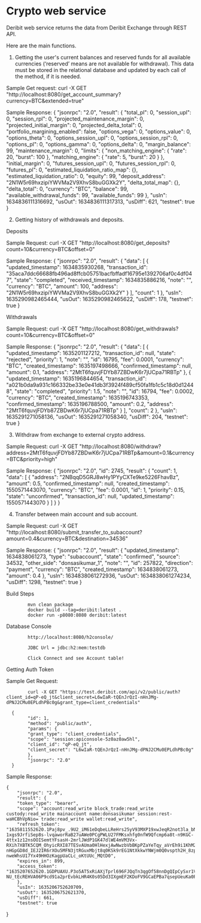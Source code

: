# Crypto web service

Deribit web service returns the data from Deribit Exchange through REST API.


Here are the main functions.

1. Getting the user's current balances and reserved funds for all available currencies (‘reserved’ means are not available for withdrawal). This data must be stored in the relational database and updated by each call of the method, if it is needed.

Sample Get request:
            curl -X GET "http://localhost:8080/get_account_summary?currency=BTC&extended=true"

Sample Response: 
            {
                        "jsonrpc": "2.0",
                        "result": {
                        "total_pl": 0,
                        "session_upl": 0,
                        "session_rpl": 0,
                        "projected_maintenance_margin": 0,
                        "projected_initial_margin": 0,
                        "projected_delta_total": 0,
                        "portfolio_margining_enabled": false,
                        "options_vega": 0,
                        "options_value": 0,
                        "options_theta": 0,
                        "options_session_upl": 0,
                        "options_session_rpl": 0,
                        "options_pl": 0,
                        "options_gamma": 0,
                        "options_delta": 0,
                        "margin_balance": 99,
                        "maintenance_margin": 0,
                        "limits": {
                        "non_matching_engine": {
                        "rate": 20,
                        "burst": 100
                        },
                        "matching_engine": {
                        "rate": 5,
                        "burst": 20
                        }
                        },
                        "initial_margin": 0,
                        "futures_session_upl": 0,
                        "futures_session_rpl": 0,
                        "futures_pl": 0,
                        "estimated_liquidation_ratio_map": {},
                        "estimated_liquidation_ratio": 0,
                        "equity": 99,
                        "deposit_address": "2N1W5r69hxzipiYWVMa2V9XhvS8buGGXk2Y",
                        "delta_total_map": {},
                        "delta_total": 0,
                        "currency": "BTC",
                        "balance": 99,
                        "available_withdrawal_funds": 99,
                        "available_funds": 99
                        },
                        "usIn": 1634836111316692,
                        "usOut": 1634836111317313,
                        "usDiff": 621,
                        "testnet": true
            }

2. Getting history of withdrawals and deposits.

Deposits

Sample Request: 
            curl -X GET "http://localhost:8080/get_deposits?count=10&currency=BTC&offset=0"

Sample Response:
   {
               "jsonrpc": "2.0",
               "result": {
               "data": [
               {
               "updated_timestamp": 1634835930268,
               "transaction_id": "35aca7ddc66688fb496ad8ffcb05751bacfbffadf16795e1392706af0c4df047",
               "state": "completed",
               "received_timestamp": 1634835886216,
               "note": "",
               "currency": "BTC",
               "amount": 100,
               "address": "2N1W5r69hxzipiYWVMa2V9XhvS8buGGXk2Y"
               }
               ],
               "count": 1
               },
               "usIn": 1635290982465444,
               "usOut": 1635290982465622,
               "usDiff": 178,
               "testnet": true
   }

Withdrawals

Sample Request: 
            curl -X GET "http://localhost:8080/get_withdrawals?count=10&currency=BTC&offset=0"

Sample Response:
    {
                "jsonrpc": "2.0",
                "result": {
                "data": [
                {
                "updated_timestamp": 1635201127212,
                "transaction_id": null,
                "state": "rejected",
                "priority": 1,
                "note": "",
                "id": 16795,
                "fee": 0.0001,
                "currency": "BTC",
                "created_timestamp": 1635197498666,
                "confirmed_timestamp": null,
                "amount": 0.1,
                "address": "2MtT6fquvjFDYb87ZBDwK6r7jUCpa71RBTp"
                },
                {
                "updated_timestamp": 1635196844654,
                "transaction_id": "a021b0da9a931c166332be33e0e41db3f3924f489cf50fa1fb1c5c18d0d12448",
                "state": "completed",
                "priority": 1.5,
                "note": "",
                "id": 16794,
                "fee": 0.0002,
                "currency": "BTC",
                "created_timestamp": 1635196743353,
                "confirmed_timestamp": 1635196788500,
                "amount": 0.2,
                "address": "2MtT6fquvjFDYb87ZBDwK6r7jUCpa71RBTp"
                }
                ],
                "count": 2
                },
                "usIn": 1635291271058136,
                "usOut": 1635291271058340,
                "usDiff": 204,
                "testnet": true
    }


3. Withdraw from exchange to external crypto address.

Sample Request:
            curl -X GET "http://localhost:8080/withdraw?address=2MtT6fquvjFDYb87ZBDwK6r7jUCpa71RBTp&amount=0.1&currency=BTC&priority=high"

Sample Response:
   {
               "jsonrpc": "2.0",
               "id": 2745,
               "result": {
               "count": 1,
               "data": [
               {
               "address": "2NBqqD5GRJ8wHy1PYyCXTe9ke5226FhavBz",
               "amount": 0.5,
               "confirmed_timestamp": null,
               "created_timestamp": 1550571443070,
               "currency": "BTC",
               "fee": 0.0001,
               "id": 1,
               "priority": 0.15,
               "state": "unconfirmed",
               "transaction_id": null,
               "updated_timestamp": 1550571443070
               }
               ]
               }
   }

4. Transfer between main account and sub account.

Sample Request:
            curl -X GET "http://localhost:8080/submit_transfer_to_subaccount?amount=0.4&currency=BTC&destination=34536"

Sample Response:
    {
                "jsonrpc": "2.0",
                "result": {
                "updated_timestamp": 1634838061273,
                "type": "subaccount",
                "state": "confirmed",
                "source": 34532,
                "other_side": "donsasikumar_1",
                "note": "",
                "id": 257822,
                "direction": "payment",
                "currency": "BTC",
                "created_timestamp": 1634838061273,
                "amount": 0.4
                },
                "usIn": 1634838061272936,
                "usOut": 1634838061274234,
                "usDiff": 1298,
                "testnet": true
    }


Build Steps

            mvn clean package
            docker build --tag=deribit:latest .  
            docker run -p8080:8080 deribit:latest

Database Console

            http://localhost:8080/h2console/

            JDBC Url = jdbc:h2:mem:testdb

            Click Connect and see Account table!

Getting Auth Token

Sample Get Request:

            curl -X GET "https://test.deribit.com/api/v2/public/auth?client_id=qP-eQ_jt&client_secret=L6wIaR-tQEnJrQzI-nHnJMg-dPNJ2CMu0EPLdhPBc0g&grant_type=client_credentials"

      {
            "id": 1,
            "method": "public/auth",
            "params": {
            "grant_type": "client_credentials",
            "scope": "session:apiconsole-5z0az0aw5hl",
            "client_id": "qP-eQ_jt",
            "client_secret": "L6wIaR-tQEnJrQzI-nHnJMg-dPNJ2CMu0EPLdhPBc0g"
            },
            "jsonrpc": "2.0"
      }

Sample Response:

    {
        "jsonrpc": "2.0",
        "result": {
        "token_type": "bearer",
        "scope": "account:read_write block_trade:read_write custody:read_write mainaccount name:donsasikumar session:rest-waHCBhVpNio= trade:read_write wallet:read_write",
        "refresh_token": "1635811552620.1Paj8pv_.9U2_iM61eDqbeLLReHrs25yV93MXP19xwJeqR2not3la_bN-1xgs9JrfiSep8s-lvqaworRaB27uAWe0PCgPWLU27FMKsxhfg0nfW9Qfcmp6a8t-n9KGC-4ttx1z12nsOOISemtYFsasH-2mrlJWdP1GK47dlWE4mVM3Vx-RXih7XBTK5CQM_OhyicRXI87TESvAUma0HlHexjAwNwzbVbBKpPZaYeTqy_aVrEh9i1KhM2XkXu-nHGpGD8d_IEJ2IR6rXOu5MFN3jtRGuxMbjt8q0KSk9rEG1NtXkkwYNWjm0Q0vspth2H_8zp6_HLy-nweWhsU17Yx49HHOzKagpUaCLc_oKtUUc_MQtD0",
        "expires_in": 899,
        "access_token": "1635207652620.1GDPUAXU.P3o5AT5xRiAXjTprl696FJQqTn3qgOf58nnDgQIpCySxr1ViOophlakE2e8t3TdNn2jDWVna0k_sy57A6uHiag2ukyqDQHof62biClZtWEIhOHTsUjYmsSF3eBp5MuhjmQdgU7fndlmI8SPNDHbBGCW_PwEsoYrFUWj1x5Iseg8EVN7sPJqSxh6t2O6kkAQO0O_kEw43RZCW_Zl5OvNd26n0ZvzCVgn9vkTRKERi-NU_tEcREHVA06P9cd91a2prEvbkLHR4K0s05Dd3IXgmEF2KDoFV9GCaEPBa7qsepUeuKa0P_9gT_BMVp7MR9TpYHev59SXR0TWcGh1dX2pnQ4ITbanJVQMcffloxOZJ"
        },
        "usIn": 1635206752620709,
        "usOut": 1635206752621370,
        "usDiff": 661,
        "testnet": true
}
